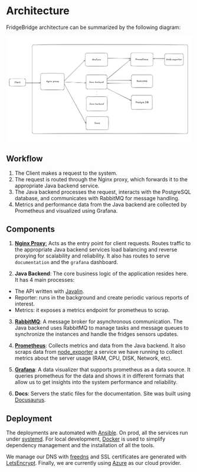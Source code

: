 # Architecture

FridgeBridge architecture can be summarized by the following diagram:

![](../assets/architecture_diagram.png)

## Workflow

1. The Client makes a request to the system.
2. The request is routed through the Nginx proxy, which forwards it to the appropriate Java backend service.
3. The Java backend processes the request, interacts with the PostgreSQL database, and communicates with RabbitMQ for message handling.
4. Metrics and performance data from the Java backend are collected by Prometheus and visualized using Grafana.

## Components

1. [**Nginx Proxy**:](https://nginx.org/en/) Acts as the entry point for client requests. Routes traffic to the appropriate Java backend services load balancing and reverse proxying for scalability and reliability. It also has routes to serve `documentation` and the `grafana` dashboard.

2. **Java Backend**:
   The core business logic of the application resides here. It has 4 main processes:

- The API written with [Javalin](https://javalin.io/documentation).
- Reporter: runs in the background and create periodic various reports of interest.
- Metrics: it exposes a metrics endpoint for prometheus to scrap.

3.  [**RabbitMQ**](https://www.rabbitmq.com/):
    A message broker for asynchronous communication. The Java backend uses RabbitMQ to manage tasks and message queues to synchronize the instances and handle the fridges sensors updates.

4.  [**Prometheus**](https://prometheus.io/): Collects metrics and data from the Java backend. It also scraps data from [node_exporter](https://github.com/prometheus/node_exporter) a service we have running to collect metrics about the server usage (RAM, CPU, DISK, Network, etc).

5.  [**Grafana**](https://grafana.com/): A data visualizer that supports prometheus as a data source. It queries prometheus for the data and shows it in different formats that allow us to get insights into the system performance and reliability.

6.  **Docs**: Servers the static files for the documentation. Site was built using [Docusaurus](https://docusaurus.io/).

## Deployment

The deployments are automated with [Ansible](https://www.ansible.com/). On prod, all the services run under [systemd](https://en.wikipedia.org/wiki/Systemd). For local development, [Docker](https://www.docker.com/) is used to simplify dependency management and the installation of all the tools.

We manage our DNS with [freedns](https://freedns.afraid.org/) and SSL certificates are generated with [LetsEncrypt](https://letsencrypt.org/). Finally, we are currently using [Azure](https://azure.microsoft.com/en-us/) as our cloud provider.
